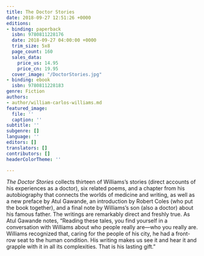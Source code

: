 ```yaml
---
title: The Doctor Stories
date: 2018-09-27 12:51:26 +0000
editions:
- binding: paperback
  isbn: 9780811228176
  date: 2018-09-27 04:00:00 +0000
  trim_size: 5x8
  page_count: 160
  sales_data:
    price_us: 14.95
    price_cn: 19.95
  cover_image: "/DoctorStories.jpg"
- binding: ebook
  isbn: 9780811228183
genre: Fiction
authors:
- author/william-carlos-williams.md
featured_image:
  file: ''
  caption: ''
subtitle: ''
subgenre: []
language: ''
editors: []
translators: []
contributors: []
headerColorTheme: ''

---
```

_The Doctor Stories_ collects thirteen of Williams’s stories (direct accounts of his experiences as a doctor), six related poems, and a chapter from his autobiography that connects the worlds of medicine and writing, as well as a new preface by Atul Gawande, an introduction by Robert Coles (who put the book together), and a final note by Williams’s son (also a doctor) about his famous father. The writings are remarkably direct and freshly true. As Atul Gawande notes, “Reading these tales, you find yourself in a conversation with Williams about who people really are—who you really are. Williams recognized that, caring for the people of his city, he had a front-row seat to the human condition. His writing makes us see it and hear it and grapple with it in all its complexities. That is his lasting gift.”